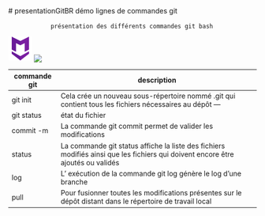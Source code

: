 <body background="http://paper-backgrounds.com/textureimages/2012/06/pen-on-table-vintage-background.jpg">
# presentationGitBR
démo lignes de commandes git 

				présentation des différents commandes git bash 

								 

![alt text](https://github.com/adam-p/markdown-here/raw/master/src/common/images/icon48.png "logo")
<img src="https://media.giphy.com/media/OMK7LRBedcnhm/giphy.gif" align="center"></img>

commande git |  description 
------------ |  -----------
git init | Cela crée un nouveau sous-répertoire nommé .git qui contient tous les fichiers nécessaires au dépôt — 
git status | état du fichier 
commit -m | La commande git commit permet de valider les modifications 
status | La commande git status affiche la liste des fichiers modifiés ainsi que les fichiers qui doivent encore être ajoutés ou validés
log |L’ exécution de la commande git log génère le log d’une branche
pull |Pour fusionner toutes les modifications présentes sur le dépôt distant dans le répertoire de travail local

</body>